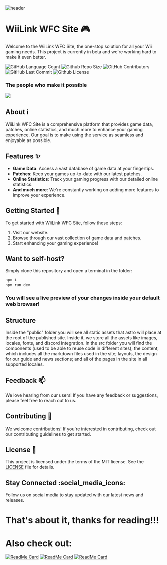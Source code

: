 ![header](https://capsule-render.vercel.app/api?type=waving&color=auto&height=200&section=header&text=wfc.wiilink24.com&fontSize=90&animation=fadeIn)

# WiiLink WFC Site :video_game:

Welcome to the WiiLink WFC Site, the one-stop solution for all your Wii gaming needs. This project is currently in beta and we're working hard to make it even better.

<img alt="GitHub Language Count" src="https://img.shields.io/badge/languages-10-blue" /> <img alt="Github Repo Size" src="https://img.shields.io/badge/repo_size-240_MB-blue" /> <img alt="GitHub Contributors" src="https://img.shields.io/github/contributors/WiiLink24/web" /> <img alt="GitHub Last Commit" src="https://img.shields.io/github/last-commit/WiiLink24/web" /> <img alt="Github License" src="https://img.shields.io/github/license/WiiLink24/web" />

### The people who make it possible
<a href = "https://github.com/WiiLink24/web/graphs/contributors">
  <img src = "https://contrib.rocks/image?repo=WiiLink24/web"/>
</a>

## About :information_source:

WiiLink WFC Site is a comprehensive platform that provides game data, patches, online statistics, and much more to enhance your gaming experience. Our goal is to make using the service as seamless and enjoyable as possible.

## Features :sparkles:

- **Game Data**: Access a vast database of game data at your fingertips.
- **Patches**: Keep your games up-to-date with our latest patches.
- **Online Statistics**: Track your gaming progress with our detailed online statistics.
- **And much more**: We're constantly working on adding more features to improve your experience.

## Getting Started :rocket:

To get started with WiiLink WFC Site, follow these steps:

1. Visit our website.
2. Browse through our vast collection of game data and patches.
3. Start enhancing your gaming experience!

## Want to self-host?
Simply clone this repository and open a terminal in the folder:

```sh
npm i
npm run dev
```


### You will see a live preview of your changes inside your default web browser!


## Structure
Inside the "public" folder you will see all static assets that astro will place at the root of the published site.
Inside it, we store all the assets like images, locales, fonts, and discord integration.
In the src folder you will find the components (used to be able to reuse code in different sites); the content, which includes all the markdown files used in the site; layouts, the design for our guide and news sections; and all of the pages in the site in all supported locales.


## Feedback :mailbox:

We love hearing from our users! If you have any feedback or suggestions, please feel free to reach out to us.

## Contributing :handshake:

We welcome contributions! If you're interested in contributing, check out our contributing guidelines to get started.

## License :scroll:

This project is licensed under the terms of the MIT license. See the [LICENSE](LICENSE) file for details.

## Stay Connected :social_media_icons:

Follow us on social media to stay updated with our latest news and releases.

# That's about it, thanks for reading!!!

# Also check out:
[![ReadMe Card](https://github-readme-stats.vercel.app/api/pin/?username=WiiLink24&repo=food-server)](https://github.com/WiiLink24/food-server)
[![ReadMe Card](https://github-readme-stats.vercel.app/api/pin/?username=WiiLink24&repo=room-server)](https://github.com/WiiLink24/room-server)
[![ReadMe Card](https://github-readme-stats.vercel.app/api/pin/?username=WiiLink24&repo=WiiLink24-Patcher)](https://github.com/WiiLink24/WiiLink24-Patcher)